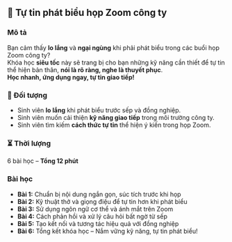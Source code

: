 ## 📌 Tự tin phát biểu họp Zoom công ty

### Mô tả  
Bạn cảm thấy **lo lắng** và **ngại ngùng** khi phải phát biểu trong các buổi họp Zoom công ty?  
Khóa học **siêu tốc** này sẽ trang bị cho bạn những kỹ năng cần thiết để tự tin thể hiện bản thân, **nói là rõ ràng, nghe là thuyết phục**.  
**Học nhanh, ứng dụng ngay, tự tin giao tiếp!**

### 🎯 Đối tượng  
- Sinh viên **lo lắng** khi phát biểu trước sếp và đồng nghiệp.  
- Sinh viên muốn cải thiện **kỹ năng giao tiếp** trong môi trường công ty.  
- Sinh viên tìm kiếm **cách thức tự tin** thể hiện ý kiến trong họp Zoom.  

### ⏳ Thời lượng  
6 bài học – **Tổng 12 phút**

### Bài học  
- **Bài 1:** Chuẩn bị nội dung ngắn gọn, súc tích trước khi họp  
- **Bài 2:** Kỹ thuật thở và giọng điệu để tự tin hơn khi phát biểu  
- **Bài 3:** Sử dụng ngôn ngữ cơ thể và ánh mắt trên Zoom  
- **Bài 4:** Cách phản hồi và xử lý câu hỏi bất ngờ từ sếp  
- **Bài 5:** Tạo kết nối và tương tác hiệu quả với đồng nghiệp  
- **Bài 6:** Tổng kết khóa học – Nắm vững kỹ năng, tự tin phát biểu!